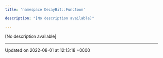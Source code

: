 ```yaml
---
title: 'namespace DecayBit::Functown'

description: "[No description available]"

---
```







[No description available]






-------------------------------

Updated on 2022-08-01 at 12:13:18 +0000